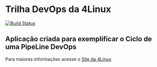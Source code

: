 # Trilha DevOps da 4Linux

<!-- Altere a Flag abaixo com sua URL do Travis -->
[![Build Status](https://travis-ci.org/guihino/DevOpsLab-HelloWorld.svg?branch=master)](https://travis-ci.org/guihino/DevOpsLab-HelloWorld)

## Aplicação criada para exemplificar o Ciclo de uma PipeLine DevOps


Para maiores informações acesse o [Site da 4Linux](https://www.4linux.com.br/cursos/devops)
